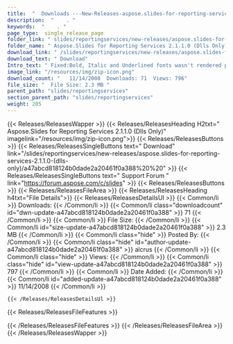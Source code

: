 ```yaml
---
title:  "  Downloads ---New-Releases-aspose.slides-for-reporting-services-2.1.1.0-(dlls-only) . " 
description:  "    . " 
keywords:  "    . " 
page_type:  single_release_page
folder_link: " slides/reportingservices/new-releases/aspose.slides-for-reporting-services-2.1.1.0-(dlls-only)/"
folder_name: " Aspose.Slides for Reporting Services 2.1.1.0 (Dlls Only)"
download_link: " /slides/reportingservices/new-releases/aspose.slides-for-reporting-services-2.1.1.0-(dlls-only)/a47abcd818124b0dade2a20461f0a388"
download_text: " Download"
Intro_text: " Fixed:Bold, Italic and Underlined fonts wasn't rendered properly in some cases.M..."
image_link: "/resources/img/zip-icon.png"
download_count: "   11/14/2008  Downloads: 71  Views: 796"
file_size: "  File Size: 2.3 MB "
parent_path: "slides/reportingservices"
section_parent_path: "slides/reportingservices"
weight: 205 
---
```


{{< Releases/ReleasesWapper >}}
  {{< Releases/ReleasesHeading H2txt=" Aspose.Slides for Reporting Services 2.1.1.0 (Dlls Only)" imagelink="/resources/img/zip-icon.png">}}
  {{< Releases/ReleasesButtons >}}
    {{< Releases/ReleasesSingleButtons text=" Download" link="/slides/reportingservices/new-releases/aspose.slides-for-reporting-services-2.1.1.0-(dlls-only)/a47abcd818124b0dade2a20461f0a388%20%20" >}}
    {{< Releases/ReleasesSingleButtons text=" Support Forum " link="https://forum.aspose.com/c/slides" >}}
  {{< Releases/ReleasesButtons >}}
  {{< Releases/ReleasesFileArea >}}
    {{< Releases/ReleasesHeading h4txt="File Details">}}
    {{< Releases/ReleasesDetailsUl >}}
            {{< Common/li  >}} Downloads: {{< /Common/li >}} 
      {{< Common/li class="downloadcount" id="dwn-update-a47abcd818124b0dade2a20461f0a388" >}} 71 {{< /Common/li >}} 
      {{< Common/li  >}} File Size: {{< /Common/li >}} 
      {{< Common/li id="size-update-a47abcd818124b0dade2a20461f0a388" >}} 2.3 MB {{< /Common/li >}} 
      {{< Common/li  class="hide" >}} Posted By: {{< /Common/li >}} 
      {{< Common/li class="hide" id="author-update-a47abcd818124b0dade2a20461f0a388" >}} alcrus {{< /Common/li >}} 
      {{< Common/li class="hide"  >}} Views: {{< /Common/li >}} 
      {{< Common/li class="hide" id="view-update-a47abcd818124b0dade2a20461f0a388" >}} 797 {{< /Common/li >}} 
      {{< Common/li  >}} Date Added: {{< /Common/li >}} 
      {{< Common/li id="added-update-a47abcd818124b0dade2a20461f0a388" >}} 11/14/2008 {{< /Common/li >}} 

    {{< /Releases/ReleasesDetailsUl >}}

  {{< Releases/ReleasesFileFeatures >}}
      
  {{< /Releases/ReleasesFileFeatures >}}
 {{< /Releases/ReleasesFileArea >}}
{{< /Releases/ReleasesWapper >}}


